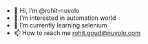 - 👋 Hi, I’m @rohit-nuvolo
- 👀 I’m interested in automation world
- 🌱 I’m currently learning selenium
- 📫 How to reach me rohit.goud@nuvolo.com

<!---
rohit-nuvolo/rohit-nuvolo is a ✨ special ✨ repository because its `README.md` (this file) appears on your GitHub profile.
You can click the Preview link to take a look at your changes.
--->
